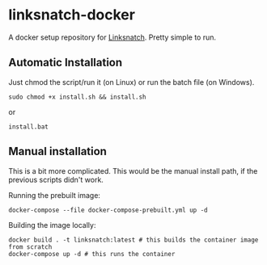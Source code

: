 # linksnatch-docker
A docker setup repository for [Linksnatch](https://github.com/amitmerchant1990/linksnatch). Pretty simple to run.
## Automatic Installation
Just chmod the script/run it (on Linux) or run the batch file (on Windows).

```sudo chmod +x install.sh && install.sh```

or

```install.bat```
## Manual installation
This is a bit more complicated. This would be the manual install path, if the previous scripts didn't work.

Running the prebuilt image:

```docker-compose --file docker-compose-prebuilt.yml up -d```

Building the image locally:
```
docker build . -t linksnatch:latest # this builds the container image from scratch
docker-compose up -d # this runs the container
```
